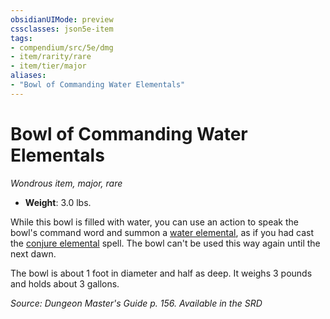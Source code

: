 ```yaml
---
obsidianUIMode: preview
cssclasses: json5e-item
tags:
- compendium/src/5e/dmg
- item/rarity/rare
- item/tier/major
aliases: 
- "Bowl of Commanding Water Elementals"
---
```

# Bowl of Commanding Water Elementals
*Wondrous item, major, rare*  

- **Weight**: 3.0 lbs.

While this bowl is filled with water, you can use an action to speak the bowl's command word and summon a [water elemental](Mechanics/bestiary/elemental/water-elemental.md), as if you had cast the [conjure elemental](Mechanics/spells/conjure-elemental.md) spell. The bowl can't be used this way again until the next dawn.

The bowl is about 1 foot in diameter and half as deep. It weighs 3 pounds and holds about 3 gallons.

*Source: Dungeon Master's Guide p. 156. Available in the <span title='Systems Reference Document (5.1)'>SRD</span>*